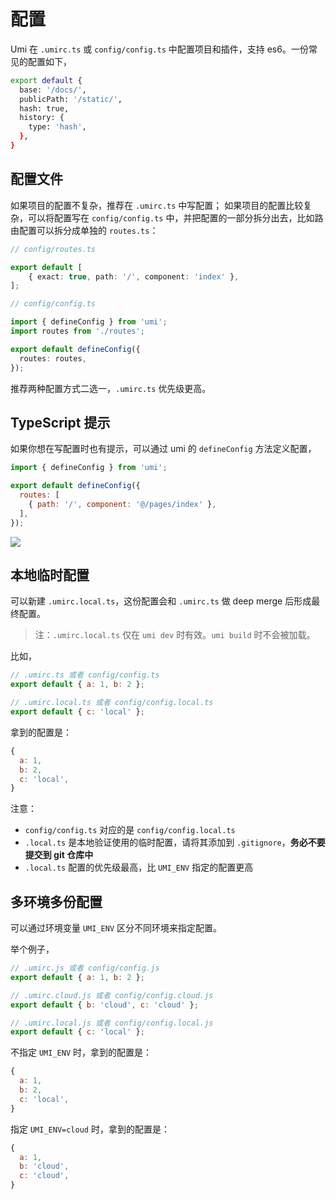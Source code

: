 # 配置

Umi 在 `.umirc.ts` 或 `config/config.ts` 中配置项目和插件，支持 es6。一份常见的配置如下，

```bash
export default {
  base: '/docs/',
  publicPath: '/static/',
  hash: true,
  history: {
    type: 'hash',
  },
}
```

## 配置文件

如果项目的配置不复杂，推荐在 `.umirc.ts` 中写配置；
如果项目的配置比较复杂，可以将配置写在 `config/config.ts` 中，并把配置的一部分拆分出去，比如路由配置可以拆分成单独的 `routes.ts`：
```typescript
// config/routes.ts

export default [
    { exact: true, path: '/', component: 'index' },
];
```
```typescript
// config/config.ts

import { defineConfig } from 'umi';
import routes from './routes';

export default defineConfig({
  routes: routes,
});

```

推荐两种配置方式二选一，`.umirc.ts` 优先级更高。

## TypeScript 提示

如果你想在写配置时也有提示，可以通过 umi 的 `defineConfig` 方法定义配置，

```js
import { defineConfig } from 'umi';

export default defineConfig({
  routes: [
    { path: '/', component: '@/pages/index' },
  ],
});
```

![](https://img.alicdn.com/tfs/TB1EV1pv.T1gK0jSZFhXXaAtVXa-1204-838.png)

## 本地临时配置

可以新建 `.umirc.local.ts`，这份配置会和 `.umirc.ts` 做 deep merge 后形成最终配置。

> 注：`.umirc.local.ts` 仅在 `umi dev` 时有效。`umi build` 时不会被加载。

比如，

```js
// .umirc.ts 或者 config/config.ts
export default { a: 1, b: 2 };

// .umirc.local.ts 或者 config/config.local.ts
export default { c: 'local' };
```

拿到的配置是：

```js
{
  a: 1,
  b: 2,
  c: 'local',
}
```

注意：

* `config/config.ts` 对应的是 `config/config.local.ts`
* `.local.ts` 是本地验证使用的临时配置，请将其添加到 `.gitignore`，**务必不要提交到 git 仓库中**
* `.local.ts` 配置的优先级最高，比 `UMI_ENV` 指定的配置更高

## 多环境多份配置

可以通过环境变量 `UMI_ENV` 区分不同环境来指定配置。

举个例子，

```js
// .umirc.js 或者 config/config.js
export default { a: 1, b: 2 };

// .umirc.cloud.js 或者 config/config.cloud.js
export default { b: 'cloud', c: 'cloud' };

// .umirc.local.js 或者 config/config.local.js
export default { c: 'local' };
```

不指定 `UMI_ENV` 时，拿到的配置是：

```js
{
  a: 1,
  b: 2,
  c: 'local',
}
```

指定 `UMI_ENV=cloud` 时，拿到的配置是：

```js
{
  a: 1,
  b: 'cloud',
  c: 'cloud',
}
```
